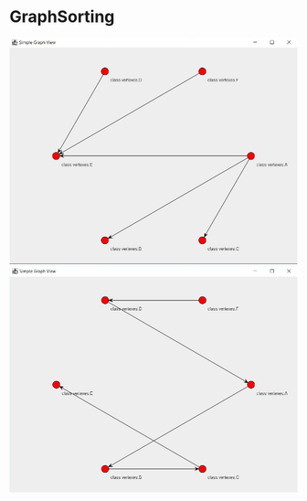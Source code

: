 # GraphSorting
![Image alt](https://github.com/SergeyG22/GraphSorting/blob/master/A.jpg)
![Image alt](https://github.com/SergeyG22/GraphSorting/blob/master/B.jpg)
